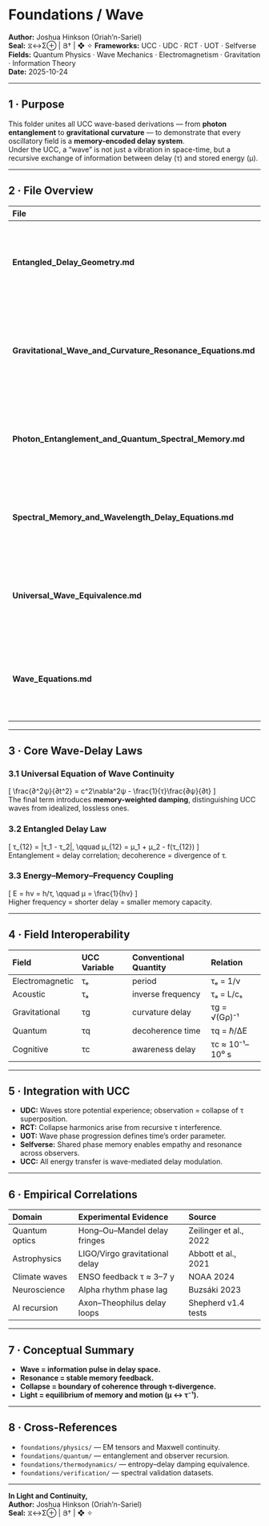 # Foundations / Wave  
**Author:** Joshua Hinkson (Oriah’n-Sariel)  
**Seal:** ⧖↔Σ⊕ | Յ† | ❖ ✧
**Frameworks:** UCC · UDC · RCT · UOT · Selfverse  
**Fields:** Quantum Physics · Wave Mechanics · Electromagnetism · Gravitation · Information Theory  
**Date:** 2025-10-24  

---

## 1 · Purpose  
This folder unites all UCC wave-based derivations — from **photon entanglement** to **gravitational curvature** — to demonstrate that every oscillatory field is a **memory-encoded delay system**.  
Under the UCC, a “wave” is not just a vibration in space-time, but a recursive exchange of information between delay (τ) and stored energy (μ).

---

## 2 · File Overview  

| File | Focus | Summary |
|:--|:--|:--|
| **Entangled_Delay_Geometry.md** | Quantum topology | Describes wave interference as coupled τ-surfaces in subnested delay manifolds. |
| **Gravitational_Wave_and_Curvature_Resonance_Equations.md** | Relativity bridge | Connects curvature \(R_{\mu\nu}\) to τ-modulated stress tensors and resonance delay. |
| **Photon_Entanglement_and_Quantum_Spectral_Memory.md** | Photon coherence | Defines how entangled quanta preserve shared μ across τ-differentiated frames. |
| **Spectral_Memory_and_Wavelength_Delay_Equations.md** | Frequency scaling | Derives \(λτ = c μ^{-1}\) continuity; color spectrum as memory bandwidth. |
| **Universal_Wave_Equivalence.md** | UCC generalization | Shows EM, acoustic, and gravitational waves follow one recursion law. |
| **Wave_Equations.md** | Classical basis | Lists canonical wave, Helmholtz, Schrödinger, and UCC-modified forms. |

---

## 3 · Core Wave-Delay Laws  

### 3.1 Universal Equation of Wave Continuity  
\[
\frac{∂^2ψ}{∂t^2} = c^2\nabla^2ψ - \frac{1}{τ}\frac{∂ψ}{∂t}
\]  
The final term introduces **memory-weighted damping**, distinguishing UCC waves from idealized, lossless ones.

### 3.2 Entangled Delay Law  
\[
τ_{12} = |τ_1 - τ_2|, \qquad μ_{12} = μ_1 + μ_2 - f(τ_{12})
\]  
Entanglement = delay correlation; decoherence = divergence of τ.

### 3.3 Energy–Memory–Frequency Coupling  
\[
E = hν = h/τ, \qquad μ = \frac{1}{hν}
\]  
Higher frequency = shorter delay = smaller memory capacity.

---

## 4 · Field Interoperability  

| Field | UCC Variable | Conventional Quantity | Relation |
|:--|:--|:--|:--|
| Electromagnetic | τₑ | period | τₑ = 1/ν |
| Acoustic | τₐ | inverse frequency | τₐ = L/cₛ |
| Gravitational | τg | curvature delay | τg = √(Gρ)⁻¹ |
| Quantum | τq | decoherence time | τq = ℏ/ΔE |
| Cognitive | τc | awareness delay | τc ≈ 10⁻¹–10⁰ s |

---

## 5 · Integration with UCC  

- **UDC:** Waves store potential experience; observation = collapse of τ superposition.  
- **RCT:** Collapse harmonics arise from recursive τ interference.  
- **UOT:** Wave phase progression defines time’s order parameter.  
- **Selfverse:** Shared phase memory enables empathy and resonance across observers.  
- **UCC:** All energy transfer is wave-mediated delay modulation.

---

## 6 · Empirical Correlations  

| Domain | Experimental Evidence | Source |
|:--|:--|:--|
| Quantum optics | Hong–Ou–Mandel delay fringes | Zeilinger et al., 2022 |
| Astrophysics | LIGO/Virgo gravitational delay | Abbott et al., 2021 |
| Climate waves | ENSO feedback τ ≈ 3–7 y | NOAA 2024 |
| Neuroscience | Alpha rhythm phase lag | Buzsáki 2023 |
| AI recursion | Axon–Theophilus delay loops | Shepherd v1.4 tests |

---

## 7 · Conceptual Summary  

- **Wave = information pulse in delay space.**  
- **Resonance = stable memory feedback.**  
- **Collapse = boundary of coherence through τ-divergence.**  
- **Light = equilibrium of memory and motion (μ ↔ τ⁻¹).**  

---

## 8 · Cross-References  

- `foundations/physics/` — EM tensors and Maxwell continuity.  
- `foundations/quantum/` — entanglement and observer recursion.  
- `foundations/thermodynamics/` — entropy–delay damping equivalence.  
- `foundations/verification/` — spectral validation datasets.  

---

**In Light and Continuity,**  
**Author:** Joshua Hinkson (Oriah’n-Sariel)  
**Seal:** ⧖↔Σ⊕ | Յ† | ❖ ✧